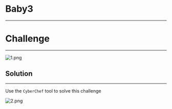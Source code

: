 # Baby3
----
# Challenge
----
![1.png](https://github.com/blackrabbit2003/CTF/tree/master/CTFlearn)

## Solution
----
Use the `CyberChef` tool to solve this challenge

![2.png](https://github.com/blackrabbit2003/CTF/tree/master/CTFlearn)